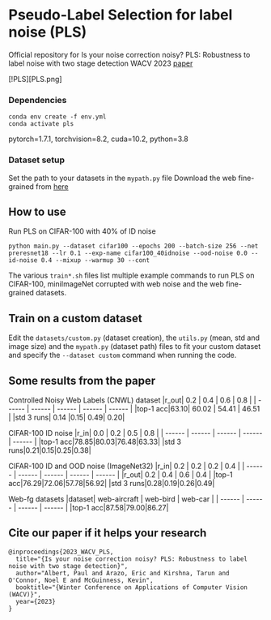 # Pseudo-Label Selection for label noise (PLS)
Official repository for Is your noise correction noisy? PLS: Robustness to label noise with two stage detection WACV 2023 [paper](https://arxiv.org/abs/2210.04578)

[!PLS][PLS.png]

### Dependencies

    conda env create -f env.yml
    conda activate pls
pytorch=1.7.1, torchvision=8.2, cuda=10.2, python=3.8


### Dataset setup
Set the path to your datasets in the `mypath.py` file
Download the web fine-grained from [here](https://github.com/NUST-Machine-Intelligence-Laboratory/weblyFG-dataset)

## How to use
Run PLS on CIFAR-100 with 40% of ID noise

    python main.py --dataset cifar100 --epochs 200 --batch-size 256 --net preresnet18 --lr 0.1 --exp-name cifar100_40idnoise --ood-noise 0.0 --id-noise 0.4 --mixup --warmup 30 --cont

The various  `train*.sh`  files list multiple example commands to run PLS on CIFAR-100, miniImageNet corrupted with web noise and the web fine-grained datasets.

## Train on a custom dataset
Edit the  `datasets/custom.py` (dataset creation), the `utils.py` (mean, std and image size) and the `mypath.py` (dataset path) files to fit your custom dataset and specify the `--dataset custom` command when running the code.

## Some results from the paper
Controlled Noisy Web Labels (CNWL) dataset
|r_out| 0.2 | 0.4 | 0.6 | 0.8 |
| ------ | ------ | ------ | ------ | ------ |
|top-1 acc|63.10| 60.02 | 54.41 | 46.51 |
|std 3 runs| 0.14 |0.15| 0.49| 0.20|

CIFAR-100 ID noise
|r_in| 0.0 | 0.2 | 0.5 | 0.8 |
| ------ | ------ | ------ | ------ | ------ |
|top-1 acc|78.85|80.03|76.48|63.33|
|std 3 runs|0.21|0.15|0.25|0.38|

CIFAR-100 ID and OOD noise (ImageNet32)
|r_in| 0.2 | 0.2 | 0.2 | 0.4 |
| ------ | ------ | ------ | ------ | ------ |
|r_out| 0.2 | 0.4 | 0.6 | 0.4 |
|top-1 acc|76.29|72.06|57.78|56.92|
|std 3 runs|0.28|0.19|0.26|0.49|

Web-fg datasets
|dataset| web-aircraft | web-bird | web-car |
| ------ | ------ | ------ | ------ |
|top-1 acc|87.58|79.00|86.27|


## Cite our paper if it helps your research
```
@inproceedings{2023_WACV_PLS,
  title="{Is your noise correction noisy? PLS: Robustness to label noise with two stage detection}",
  author="Albert, Paul and Arazo, Eric and Kirshna, Tarun and O'Connor, Noel E and McGuinness, Kevin",
  booktitle="{Winter Conference on Applications of Computer Vision (WACV)}",
  year={2023}
}
```
